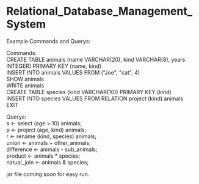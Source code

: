 # Relational_Database_Management_System

Example Commands and Querys:  
  
Commands:  
CREATE TABLE animals (name VARCHAR(20), kind VARCHAR(8), years INTEGER) PRIMARY KEY (name, kind)  
INSERT INTO animals VALUES FROM ("Joe", "cat", 4)  
SHOW animals  
WRITE animals  
CREATE TABLE species (kind VARCHAR(10)) PRIMARY KEY (kind)  
INSERT INTO species VALUES FROM RELATION project (kind) animals  
EXIT
  
  
Querys:  
s <- select (age > 10) animals;  
p <- project (age, kind) animals;  
r <- rename (kind, species) animals;  
union <- animals + other_animals;  
difference <- animals - sub_animals;  
product <- animals * species;  
natual_join <- animals & species;  
  
  
jar file coming soon for easy run.  
